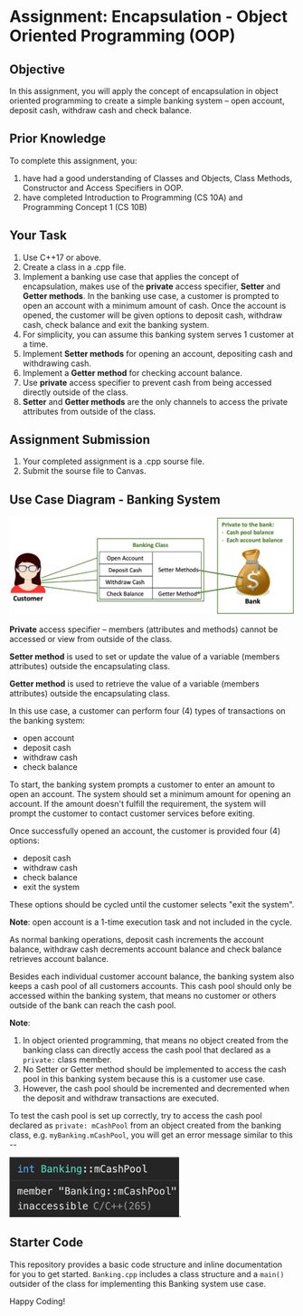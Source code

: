 # Assignment: Encapsulation - Object Oriented Programming (OOP)

## Objective

In this assignment, you will apply the concept of encapsulation in object oriented programming to create a simple banking system – open account, deposit cash, withdraw cash and check balance.

## Prior Knowledge

To complete this assignment, you:

1. have had a good understanding of Classes and Objects, Class Methods, Constructor and Access Specifiers in OOP.
2. have completed Introduction to Programming (CS 10A) and Programming Concept 1 (CS 10B)

## Your Task

1. Use C++17 or above.
2. Create a class in a .cpp file.
3. Implement a banking use case that applies the concept of encapsulation, makes use of the **private** access specifier, **Setter** and **Getter methods**. In the banking use case, a customer is prompted to open an account with a minimum amount of cash. Once the account is opened, the customer will be given options to deposit cash, withdraw cash, check balance and exit the banking system.
4. For simplicity, you can assume this banking system serves 1 customer at a time.
5. Implement **Setter methods** for opening an account, depositing cash and withdrawing cash.
6. Implement a **Getter method** for checking account balance.
7. Use **private** access specifier to prevent cash from being accessed directly outside of the class.
8. **Setter** and **Getter methods** are the only channels to access the private attributes from outside of the class.

## Assignment Submission

1. Your completed assignment is a .cpp sourse file.
2. Submit the sourse file to Canvas.

## Use Case Diagram - Banking System

<img src="img/Banking-use-case.png" alt="banking use case">

**Private** access specifier – members (attributes and methods) cannot be accessed or view from outside of the class.

**Setter method** is used to set or update the value of a variable (members attributes) outside the encapsulating class.

**Getter method** is used to retrieve the value of a variable (members attributes) outside the encapsulating class.

In this use case, a customer can perform four (4) types of transactions on the banking system:

- open account
- deposit cash
- withdraw cash
- check balance

To start, the banking system prompts a customer to enter an amount to open an account. The system should set a minimum amount for opening an account. If the amount doesn't fulfill the requirement, the system will prompt the customer to contact customer services before exiting.

Once successfully opened an account, the customer is provided four (4) options:

- deposit cash
- withdraw cash
- check balance
- exit the system

These options should be cycled until the customer selects "exit the system".

**Note**: open account is a 1-time execution task and not included in the cycle.

As normal banking operations, deposit cash increments the account balance, withdraw cash decrements account balance and check balance retrieves account balance.

Besides each individual customer account balance, the banking system also keeps a cash pool of all customers accounts. This cash pool should only be accessed within the banking system, that means no customer or others outside of the bank can reach the cash pool.

**Note**:

1. In object oriented programming, that means no object created from the banking class can directly access the cash pool that declared as a `private:` class member.
2. No Setter or Getter method should be implemented to access the cash pool in this banking system because this is a customer use case.
3. However, the cash pool should be incremented and decremented when the deposit and withdraw transactions are executed.

To test the cash pool is set up correctly, try to access the cash pool declared as `private: mCashPool` from an object created from the banking class, e.g. `myBanking.mCashPool`, you will get an error message similar to this --

<img src="img/error-access-private-member.png" style="width:300px" alt="banking use case">.

## Starter Code

This repository provides a basic code structure and inline documentation for you to get started. `Banking.cpp` includes a class structure and a `main()` outsider of the class for implementing this Banking system use case.

Happy Coding!
